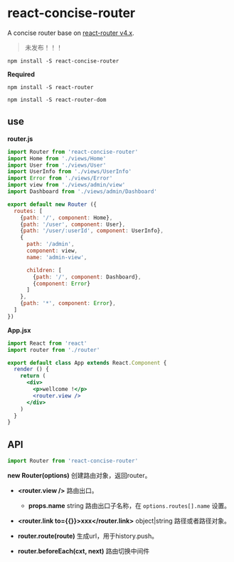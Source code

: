 # react-concise-router

A concise router base on [react-router v4.x](https://github.com/ReactTraining/react-router).

> 未发布！！！

```ls
npm install -S react-concise-router
```
**Required**

```ls
npm install -S react-router
```

```ls
npm install -S react-router-dom
```

## use

**router.js**

```js
import Router from 'react-concise-router'
import Home from './views/Home'
import User from './views/User'
import UserInfo from './views/UserInfo'
import Error from './views/Error'
import view from './views/admin/view'
import Dashboard from './views/admin/Dashboard'

export default new Router ({
  routes: [
    {path: '/', component: Home},
    {path: '/user', component: User},
    {path: '/user/:userId', component: UserInfo},
    {
      path: '/admin',
      component: view,
      name: 'admin-view',

      children: [
        {path: '/', component: Dashboard},
        {component: Error}
      ]
    },
    {path: '*', component: Error},
  ]
})

```

**App.jsx**

```jsx
import React from 'react'
import router from './router'

export default class App extends React.Component {
  render () {
    return (
      <div>
        <p>wellcome !</p>
        <router.view />
      </div>
    )
  }
}

```

## API

```js
import Router from 'react-concise-router'
```

**new Router(options)** 创建路由对象，返回router。



+ **<router.view />** 路由出口。
  - **props.name** string 路由出口子名称，在 `options.routes[].name` 设置。

+ **<router.link to={{}}>xxx</router.link>** object|string 路径或者路径对象。

+ **router.route(route)** 生成url，用于history.push。

+ **router.beforeEach(cxt, next)** 路由切换中间件

